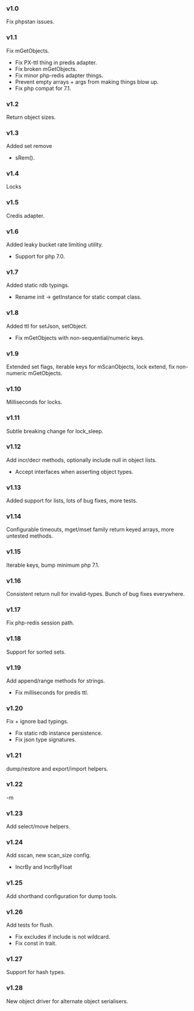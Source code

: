 

### v1.0

Fix phpstan issues.


### v1.1

Fix mGetObjects.
- Fix PX-ttl thing in predis adapter.
- Fix broken mGetObjects.
- Fix minor php-redis adapter things.
- Prevent empty arrays + args from making things blow up.
- Fix php compat for 7.1.


### v1.2

Return object sizes.


### v1.3

Added set remove
- sRem().


### v1.4

Locks


### v1.5

Credis adapter.


### v1.6

Added leaky bucket rate limiting utility.
- Support for php 7.0.


### v1.7

Added static rdb typings.
- Rename init -> getInstance for static compat class.


### v1.8

Added ttl for setJson, setObject.
- Fix mGetObjects with non-sequential/numeric keys.


### v1.9

Extended set flags, iterable keys for mScanObjects, lock extend, fix non-numeric mGetObjects.


### v1.10

Milliseconds for locks.


### v1.11

Subtle breaking change for lock_sleep.


### v1.12

Add incr/decr methods, optionally include null in object lists.
- Accept interfaces when asserting object types.


### v1.13

Added support for lists, lots of bug fixes, more tests.


### v1.14

Configurable timeouts, mget/mset family return keyed arrays, more untested methods.


### v1.15

Iterable keys, bump minimum php 7.1.


### v1.16

Consistent return null for invalid-types. Bunch of bug fixes everywhere.


### v1.17

Fix php-redis session path.


### v1.18

Support for sorted sets.


### v1.19

Add append/range methods for strings.
- Fix milliseconds for predis ttl.


### v1.20

Fix + ignore bad typings.
- Fix static rdb instance persistence.
- Fix json type signatures.


### v1.21

dump/restore and export/import helpers.


### v1.22

-m


### v1.23

Add select/move helpers.


### v1.24

Add sscan, new scan_size config.
- IncrBy and IncrByFloat


### v1.25

Add shorthand configuration for dump tools.


### v1.26

Add tests for flush.
- Fix excludes if include is not wildcard.
- Fix const in trait.


### v1.27

Support for hash types.


### v1.28

New object driver for alternate object serialisers.
